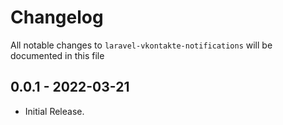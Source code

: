 # Changelog

All notable changes to `laravel-vkontakte-notifications` will be documented in this file


## 0.0.1 - 2022-03-21

- Initial Release.
